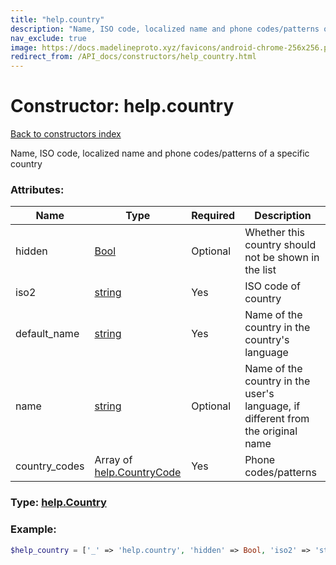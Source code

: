 ```yaml
---
title: "help.country"
description: "Name, ISO code, localized name and phone codes/patterns of a specific country"
nav_exclude: true
image: https://docs.madelineproto.xyz/favicons/android-chrome-256x256.png
redirect_from: /API_docs/constructors/help_country.html
---
```

# Constructor: help.country  
[Back to constructors index](/API_docs/constructors/index.md)



Name, ISO code, localized name and phone codes/patterns of a specific country

### Attributes:

| Name     |    Type       | Required | Description |
|----------|---------------|----------|-------------|
|hidden|[Bool](/API_docs/types/Bool.md) | Optional|Whether this country should not be shown in the list|
|iso2|[string](/API_docs/types/string.md) | Yes|ISO code of country|
|default\_name|[string](/API_docs/types/string.md) | Yes|Name of the country in the country's language|
|name|[string](/API_docs/types/string.md) | Optional|Name of the country in the user's language, if different from the original name|
|country\_codes|Array of [help.CountryCode](/API_docs/constructors/help.CountryCode.md) | Yes|Phone codes/patterns|



### Type: [help.Country](/API_docs/types/help.Country.md)


### Example:

```php
$help_country = ['_' => 'help.country', 'hidden' => Bool, 'iso2' => 'string', 'default_name' => 'string', 'name' => 'string', 'country_codes' => [help.CountryCode, help.CountryCode]];
```  
